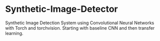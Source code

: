 # Synthetic-Image-Detector
Synthetic Image Detection System using Convolutional Neural Networks with Torch and torchvision. Starting with baseline CNN and then transfer learning.
